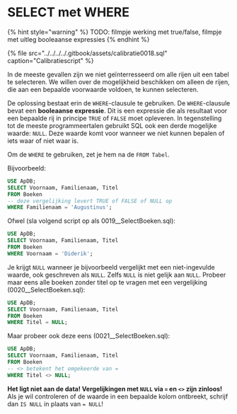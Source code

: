 # SELECT met WHERE

{% hint style="warning" %}
TODO: filmpje werking met true/false, filmpje met uitleg booleaanse expressies
{% endhint %}

{% file src="../../../../.gitbook/assets/calibratie0018.sql" caption="Calibratiescript" %}

In de meeste gevallen zijn we niet geïnterresseerd om alle rijen uit een tabel te selecteren. We willen over de mogelijkheid beschikken om alleen de rijen, die aan een bepaalde voorwaarde voldoen, te kunnen selecteren.

De oplossing bestaat erin de `WHERE`-clausule te gebruiken. De `WHERE`-clausule bevat een **booleaanse expressie**. Dit is een expressie die als resultaat voor een bepaalde rij in principe `TRUE` of `FALSE` moet opleveren. In tegenstelling tot de meeste programmeertalen gebruikt SQL ook een derde mogelijke waarde: `NULL`. Deze waarde komt voor wanneer we niet kunnen bepalen of iets waar of niet waar is.

Om de `WHERE` te gebruiken, zet je hem na de `FROM Tabel`.

Bijvoorbeeld:

```sql
USE ApDB;
SELECT Voornaam, Familienaam, Titel 
FROM Boeken
-- deze vergelijking levert TRUE of FALSE of NULL op
WHERE Familienaam = 'Augustinus';
```

Ofwel \(sla volgend script op als 0019\_\_SelectBoeken.sql\):

```sql
USE ApDB;
SELECT Voornaam, Familienaam, Titel 
FROM Boeken
WHERE Voornaam = 'Diderik';
```

Je krijgt `NULL` wanneer je bijvoorbeeld vergelijkt met een niet-ingevulde waarde, ook geschreven als `NULL`. Zelfs `NULL` is niet gelijk aan `NULL`. Probeer maar eens alle boeken zonder titel op te vragen met een vergelijking \(0020\_\_SelectBoeken.sql\):

```sql
USE ApDB;
SELECT Voornaam, Familienaam, Titel 
FROM Boeken
WHERE Titel = NULL;
```

Maar probeer ook deze eens \(0021\_\_SelectBoeken.sql\):

```sql
USE ApDB;
SELECT Voornaam, Familienaam, Titel 
FROM Boeken
-- <> betekent het omgekeerde van =
WHERE Titel <> NULL;
```

**Het ligt niet aan de data! Vergelijkingen met `NULL` via `=` en `<>` zijn zinloos!** Als je wil controleren of de waarde in een bepaalde kolom ontbreekt, schrijf dan `IS NULL` in plaats van `= NULL`!

